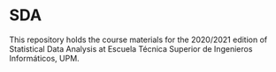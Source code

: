 # SDA

This repository holds the course materials for the 2020/2021 edition of Statistical Data Analysis at Escuela Técnica Superior de Ingenieros Informáticos, UPM.
